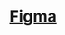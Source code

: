 # [Figma](https://www.figma.com/design/w9GAFrtRPPXyuLvGmw2DHi/Untitled?node-id=0-1p=f&t=rUogKqsBQuEyrReo-0)


